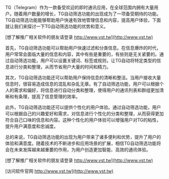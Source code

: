 TG（Telegram）作为一款备受欢迎的即时通讯应用，在全球范围内拥有大量用户。随着用户数量的增长，TG自动筛选功能的出现成为了一项备受期待的功能。TG自动筛选功能能够帮助用户快速有效地管理信息和内容，提高用户体验，下面就让我们来探讨一下TG自动筛选功能的优势和意义。

[想了解推广相关软件的朋友请登录 http://www.vst.tw](http://www.vst.tw)

首先，TG自动筛选功能可以帮助用户快速过滤和分类信息。在信息爆炸的时代，用户常常会面临大量的信息和内容，其中有些是重要的，有些则是无关紧要的。通过自动筛选功能，用户可以设置关键词、标签或规则，让TG自动将特定类型的信息进行分类和整理，从而节省用户大量的时间和精力。

其次，TG自动筛选功能还可以帮助用户保持信息的清晰和整洁。当用户接收大量信息时，很容易造成信息的混乱和杂乱无章。有了自动筛选功能，用户可以根据个人的需求和偏好，将信息进行自动分类和整理，使得用户的通讯列表和群组更加清晰和有条理，提高了信息管理的效率。

此外，TG自动筛选功能还可以提供个性化的用户体验。通过自动筛选功能，用户可以根据自己的兴趣爱好和需求，对信息进行个性化的分类和整理，从而获得更加符合自己口味的信息和内容。这种个性化的用户体验可以增强用户对TG的粘性，提升用户满意度和忠诚度。

总的来说，TG自动筛选功能的出现为用户带来了诸多便利和优势，提升了用户的体验和满意度。随着技术的不断进步和应用场景的扩展，相信TG自动筛选功能将会在未来发挥越来越重要的作用，为用户创造更加智能、高效的通讯体验。

[想了解推广相关软件的朋友请登录 http://www.vst.tw](http://www.vst.tw)


[访问软件官网 http://www.vst.tw](http://www.vst.tw)
